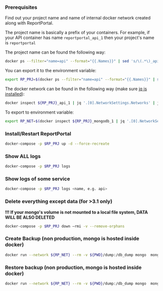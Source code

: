 ### Prerequisites 

Find out your project name and name of internal docker network created along with ReportPortal.

The project name is basically a prefix of your containers. For example, if your API container has name
`reportportal_api_1` then your project's name is `reportportal` 

The project name can be found the following way:
```sh
docker ps --filter="name=api" --format="{{.Names}}" | sed 's/\(.*\)_api_[0-9]*/\1/‘
```
You can export it to the environment variable:
```sh
export RP_PRJ=$(docker ps --filter="name=api" --format="{{.Names}}" | sed 's/\(.*\)_api_[0-9]*/\1/')
```

The docker network can be found in the following way (make sure [jq is installed](https://stedolan.github.io/jq/)):
```sh
docker inspect ${RP_PRJ}_api_1 | jq '.[0].NetworkSettings.Networks' | jq -r 'keys[]’
```
To export to environment variable:
```sh
export RP_NET=$(docker inspect ${RP_PRJ}_mongodb_1 | jq '.[0].NetworkSettings.Networks' | jq -r 'keys[]')
```

### Install/Restart ReportPortal
```sh
docker-compose -p $RP_PRJ up -d --force-recreate
```

### Show ALL logs
```sh
docker-compose -p $RP_PRJ logs
```

### Show logs of some service
```sh
docker-compose -p $RP_PRJ logs <name, e.g. api>
```

### Delete everything except data (for >3.1 only)
**!!! If your mongo's volume is not mounted to a local file system, DATA WILL BE ALSO DELETED**
```sh
docker-compose -p $RP_PRJ down —rmi -v --remove-orphans
```

### Create Backup (non production, mongo is hosted inside docker)
```sh
docker run --network ${RP_NET} --rm -v ${PWD}/dump:/db_dump mongo  mongodump -h mongodb --db reportportal --out /db_dump/
```

### Restore backup (non production, mongo is hosted inside docker)
```sh
docker run --network ${RP_NET} --rm -v ${PWD}/dump:/db_dump mongo  mongorestore -h mongodb --db reportportal /db_dump/reportportal
```
